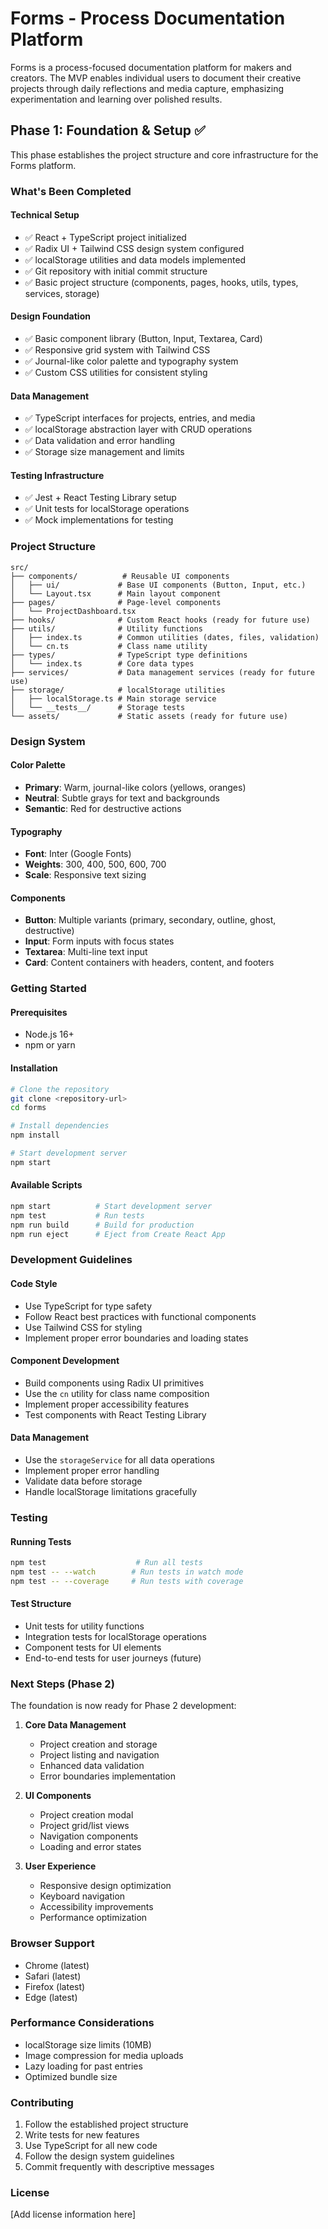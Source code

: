 # Forms - Process Documentation Platform

Forms is a process-focused documentation platform for makers and creators. The MVP enables individual users to document their creative projects through daily reflections and media capture, emphasizing experimentation and learning over polished results.

## Phase 1: Foundation & Setup ✅

This phase establishes the project structure and core infrastructure for the Forms platform.

### What's Been Completed

#### Technical Setup
- ✅ React + TypeScript project initialized
- ✅ Radix UI + Tailwind CSS design system configured
- ✅ localStorage utilities and data models implemented
- ✅ Git repository with initial commit structure
- ✅ Basic project structure (components, pages, hooks, utils, types, services, storage)

#### Design Foundation
- ✅ Basic component library (Button, Input, Textarea, Card)
- ✅ Responsive grid system with Tailwind CSS
- ✅ Journal-like color palette and typography system
- ✅ Custom CSS utilities for consistent styling

#### Data Management
- ✅ TypeScript interfaces for projects, entries, and media
- ✅ localStorage abstraction layer with CRUD operations
- ✅ Data validation and error handling
- ✅ Storage size management and limits

#### Testing Infrastructure
- ✅ Jest + React Testing Library setup
- ✅ Unit tests for localStorage operations
- ✅ Mock implementations for testing

### Project Structure

```
src/
├── components/          # Reusable UI components
│   ├── ui/             # Base UI components (Button, Input, etc.)
│   └── Layout.tsx      # Main layout component
├── pages/              # Page-level components
│   └── ProjectDashboard.tsx
├── hooks/              # Custom React hooks (ready for future use)
├── utils/              # Utility functions
│   ├── index.ts        # Common utilities (dates, files, validation)
│   └── cn.ts           # Class name utility
├── types/              # TypeScript type definitions
│   └── index.ts        # Core data types
├── services/           # Data management services (ready for future use)
├── storage/            # localStorage utilities
│   ├── localStorage.ts # Main storage service
│   └── __tests__/      # Storage tests
└── assets/             # Static assets (ready for future use)
```

### Design System

#### Color Palette
- **Primary**: Warm, journal-like colors (yellows, oranges)
- **Neutral**: Subtle grays for text and backgrounds
- **Semantic**: Red for destructive actions

#### Typography
- **Font**: Inter (Google Fonts)
- **Weights**: 300, 400, 500, 600, 700
- **Scale**: Responsive text sizing

#### Components
- **Button**: Multiple variants (primary, secondary, outline, ghost, destructive)
- **Input**: Form inputs with focus states
- **Textarea**: Multi-line text input
- **Card**: Content containers with headers, content, and footers

### Getting Started

#### Prerequisites
- Node.js 16+ 
- npm or yarn

#### Installation
```bash
# Clone the repository
git clone <repository-url>
cd forms

# Install dependencies
npm install

# Start development server
npm start
```

#### Available Scripts
```bash
npm start          # Start development server
npm test           # Run tests
npm run build      # Build for production
npm run eject      # Eject from Create React App
```

### Development Guidelines

#### Code Style
- Use TypeScript for type safety
- Follow React best practices with functional components
- Use Tailwind CSS for styling
- Implement proper error boundaries and loading states

#### Component Development
- Build components using Radix UI primitives
- Use the `cn` utility for class name composition
- Implement proper accessibility features
- Test components with React Testing Library

#### Data Management
- Use the `storageService` for all data operations
- Implement proper error handling
- Validate data before storage
- Handle localStorage limitations gracefully

### Testing

#### Running Tests
```bash
npm test                    # Run all tests
npm test -- --watch        # Run tests in watch mode
npm test -- --coverage     # Run tests with coverage
```

#### Test Structure
- Unit tests for utility functions
- Integration tests for localStorage operations
- Component tests for UI elements
- End-to-end tests for user journeys (future)

### Next Steps (Phase 2)

The foundation is now ready for Phase 2 development:

1. **Core Data Management**
   - Project creation and storage
   - Project listing and navigation
   - Enhanced data validation
   - Error boundaries implementation

2. **UI Components**
   - Project creation modal
   - Project grid/list views
   - Navigation components
   - Loading and error states

3. **User Experience**
   - Responsive design optimization
   - Keyboard navigation
   - Accessibility improvements
   - Performance optimization

### Browser Support

- Chrome (latest)
- Safari (latest)
- Firefox (latest)
- Edge (latest)

### Performance Considerations

- localStorage size limits (10MB)
- Image compression for media uploads
- Lazy loading for past entries
- Optimized bundle size

### Contributing

1. Follow the established project structure
2. Write tests for new features
3. Use TypeScript for all new code
4. Follow the design system guidelines
5. Commit frequently with descriptive messages

### License

[Add license information here]
